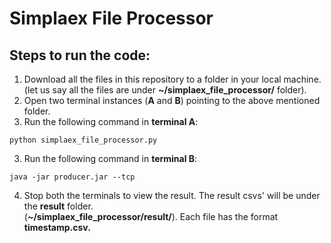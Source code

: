 # Simplaex File Processor

## Steps to run the code:
1. Download all the files in this repository to a folder in your local machine.  
   (let us say all the files are under **~/simplaex_file_processor/** folder).
2. Open two terminal instances (**A** and **B**) pointing to the above mentioned folder.      
3. Run the following command in **terminal A**:
```
python simplaex_file_processor.py
```
3. Run the following command in **terminal B**:
```
java -jar producer.jar --tcp
```
4. Stop both the terminals to view the result. The result csvs' will be under the **result** folder.  
   (**~/simplaex_file_processor/result/**). Each file has the format **timestamp.csv.**

